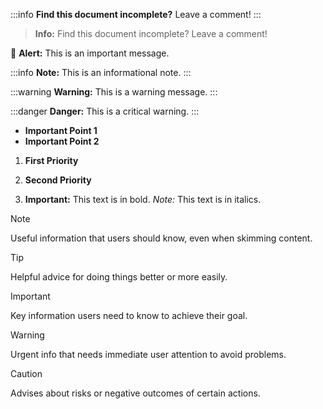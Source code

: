 :::info
**Find this document incomplete?** Leave a comment!
:::

> **Info:** Find this document incomplete? Leave a comment!

🚨 **Alert:** This is an important message.

:::info
**Note:** This is an informational note.
:::

:::warning
**Warning:** This is a warning message.
:::

:::danger
**Danger:** This is a critical warning.
:::

- **Important Point 1**
- **Important Point 2**

1. **First Priority**
2. **Second Priority**

3. **Important:** This text is in bold.
*Note:* This text is in italics.

> [!NOTE]
> Useful information that users should know, even when skimming content.

> [!TIP]
> Helpful advice for doing things better or more easily.

> [!IMPORTANT]
> Key information users need to know to achieve their goal.

> [!WARNING]
> Urgent info that needs immediate user attention to avoid problems.

> [!CAUTION]
> Advises about risks or negative outcomes of certain actions.

